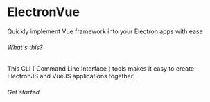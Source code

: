 # ElectronVue
Quickly implement Vue framework into your Electron apps with ease

###### What's this?
This CLI ( Command Line Interface ) tools makes it easy to create ElectronJS and VueJS applications together!

###### Get started
